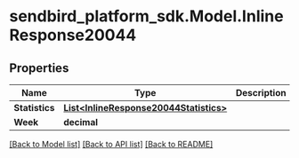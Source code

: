 
# sendbird_platform_sdk.Model.InlineResponse20044

## Properties

Name | Type | Description | Notes
------------ | ------------- | ------------- | -------------
**Statistics** | [**List&lt;InlineResponse20044Statistics&gt;**](InlineResponse20044Statistics.md) |  | [optional] 
**Week** | **decimal** |  | [optional] 

[[Back to Model list]](../README.md#documentation-for-models)
[[Back to API list]](../README.md#documentation-for-api-endpoints)
[[Back to README]](../README.md)

